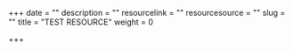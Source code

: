 +++
date = ""
description = ""
resourcelink = ""
resourcesource = ""
slug = ""
title = "TEST RESOURCE"
weight = 0

+++
